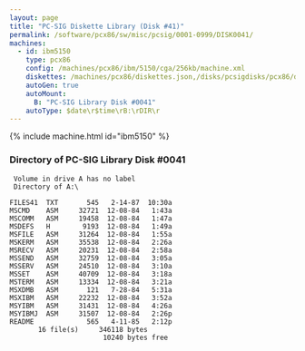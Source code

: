 ```yaml
---
layout: page
title: "PC-SIG Diskette Library (Disk #41)"
permalink: /software/pcx86/sw/misc/pcsig/0001-0999/DISK0041/
machines:
  - id: ibm5150
    type: pcx86
    config: /machines/pcx86/ibm/5150/cga/256kb/machine.xml
    diskettes: /machines/pcx86/diskettes.json,/disks/pcsigdisks/pcx86/diskettes.json
    autoGen: true
    autoMount:
      B: "PC-SIG Library Disk #0041"
    autoType: $date\r$time\rB:\rDIR\r
---
```


{% include machine.html id="ibm5150" %}

### Directory of PC-SIG Library Disk #0041

     Volume in drive A has no label
     Directory of A:\

    FILES41  TXT       545   2-14-87  10:30a
    MSCMD    ASM     32721  12-08-84   1:43a
    MSCOMM   ASM     19458  12-08-84   1:47a
    MSDEFS   H        9193  12-08-84   1:49a
    MSFILE   ASM     31264  12-08-84   1:55a
    MSKERM   ASM     35538  12-08-84   2:26a
    MSRECV   ASM     20231  12-08-84   2:58a
    MSSEND   ASM     32759  12-08-84   3:05a
    MSSERV   ASM     24510  12-08-84   3:10a
    MSSET    ASM     40709  12-08-84   3:18a
    MSTERM   ASM     13334  12-08-84   3:21a
    MSXDMB   ASM       121   7-28-84   5:31a
    MSXIBM   ASM     22232  12-08-84   3:52a
    MSYIBM   ASM     31431  12-08-84   4:26a
    MSYIBMJ  ASM     31507  12-08-84   2:26p
    README             565   4-11-85   2:12p
           16 file(s)     346118 bytes
                           10240 bytes free
